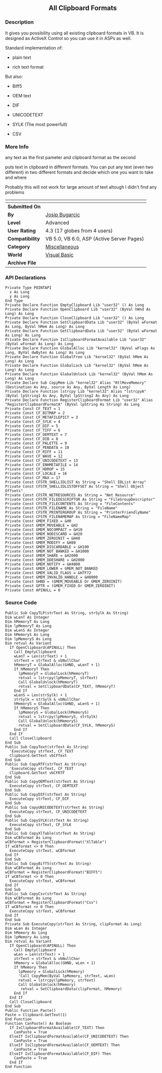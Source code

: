﻿<div align="center">

## All Clipboard Formats


</div>

### Description

It gives you possibility using all existing clipboard formats in VB. It is designed as ActiveX Control so you can use it in ASPs as well.

Standard implementation of:

- plain text

- rich text format

But also:

- Biff5

- OEM text

- DIF

- UNICODETEXT

- SYLK (The most powerfull)

- CSV
 
### More Info
 
any text as the first pameter and clipboard format as the second

puts text in clipboard in different formats. You can put any text (even two different) in two different formats and decide which one you want to take and where

Probably this will not work for large amount of text altough I didn't find any problems


<span>             |<span>
---                |---
**Submitted On**   |
**By**             |[Josip Bugarcic](https://github.com/Planet-Source-Code/PSCIndex/blob/master/ByAuthor/josip-bugarcic.md)
**Level**          |Advanced
**User Rating**    |4.3 (17 globes from 4 users)
**Compatibility**  |VB 5\.0, VB 6\.0, ASP \(Active Server Pages\) 
**Category**       |[Miscellaneous](https://github.com/Planet-Source-Code/PSCIndex/blob/master/ByCategory/miscellaneous__1-1.md)
**World**          |[Visual Basic](https://github.com/Planet-Source-Code/PSCIndex/blob/master/ByWorld/visual-basic.md)
**Archive File**   |[](https://github.com/Planet-Source-Code/josip-bugarcic-all-clipboard-formats__1-23212/archive/master.zip)

### API Declarations

```
Private Type POINTAPI
  x As Long
  y As Long
End Type
Private Declare Function EmptyClipboard Lib "user32" () As Long
Private Declare Function OpenClipboard Lib "user32" (ByVal hWnd As Long) As Long
Private Declare Function CloseClipboard Lib "user32" () As Long
Private Declare Function SetClipboardData Lib "user32" (ByVal wFormat As Long, ByVal hMem As Long) As Long
Private Declare Function GetClipboardData Lib "user32" (ByVal wFormat As Long) As Long
Private Declare Function IsClipboardFormatAvailable Lib "user32" (ByVal wFormat As Long) As Long
Private Declare Function GlobalAlloc Lib "kernel32" (ByVal wFlags As Long, ByVal dwBytes As Long) As Long
Private Declare Function GlobalFree Lib "kernel32" (ByVal hMem As Long) As Long
Private Declare Function GlobalLock Lib "kernel32" (ByVal hMem As Long) As Long
Private Declare Function GlobalUnlock Lib "kernel32" (ByVal hMem As Long) As Long
Private Declare Sub CopyMem Lib "kernel32" Alias "RtlMoveMemory" (Destination As Any, source As Any, ByVal Length As Long)
Private Declare Function lstrcpy Lib "kernel32" Alias "lstrcpyA" (ByVal lpString1 As Any, ByVal lpString2 As Any) As Long
Private Declare Function RegisterClipboardFormat Lib "user32" Alias "RegisterClipboardFormatA" (ByVal lpString As String) As Long
Private Const CF_TEXT = 1
Private Const CF_BITMAP = 2
Private Const CF_METAFILEPICT = 3
Private Const CF_SYLK = 4
Private Const CF_DIF = 5
Private Const CF_TIFF = 6
Private Const CF_OEMTEXT = 7
Private Const CF_DIB = 8
Private Const CF_PALETTE = 9
Private Const CF_PENDATA = 10
Private Const CF_RIFF = 11
Private Const CF_WAVE = 12
Private Const CF_UNICODETEXT = 13
Private Const CF_ENHMETAFILE = 14
Private Const CF_HDROP = 15
Private Const CF_LOCALE = 16
Private Const CF_MAX = 17
Private Const CFSTR_SHELLIDLIST As String = "Shell IDList Array"
Private Const CFSTR_SHELLIDLISTOFFSET As String = "Shell Object Offsets"
Private Const CFSTR_NETRESOURCES As String = "Net Resource"
Private Const CFSTR_FILEDESCRIPTOR As String = "FileGroupDescriptor"
Private Const CFSTR_FILECONTENTS As String = "FileContents"
Private Const CFSTR_FILENAME As String = "FileName"
Private Const CFSTR_PRINTERGROUP As String = "PrinterFriendlyName"
Private Const CFSTR_FILENAMEMAP As String = "FileNameMap"
Private Const GMEM_FIXED = &H0
Private Const GMEM_MOVEABLE = &H2
Private Const GMEM_NOCOMPACT = &H10
Private Const GMEM_NODISCARD = &H20
Private Const GMEM_ZEROINIT = &H40
Private Const GMEM_MODIFY = &H80
Private Const GMEM_DISCARDABLE = &H100
Private Const GMEM_NOT_BANKED = &H1000
Private Const GMEM_SHARE = &H2000
Private Const GMEM_DDESHARE = &H2000
Private Const GMEM_NOTIFY = &H4000
Private Const GMEM_LOWER = GMEM_NOT_BANKED
Private Const GMEM_VALID_FLAGS = &H7F72
Private Const GMEM_INVALID_HANDLE = &H8000
Private Const GHND = (GMEM_MOVEABLE Or GMEM_ZEROINIT)
Private Const GPTR = (GMEM_FIXED Or GMEM_ZEROINIT)
Private Const APINULL = 0
```


### Source Code

```
Public Sub CopyTLP(strText As String, strSylk As String)
Dim wLenT As Integer
Dim hMemoryT As Long
Dim lpMemoryT As Long
Dim wLenS As Integer
Dim hMemoryS As Long
Dim lpMemoryS As Long
Dim retval As Variant
  If OpenClipboard(APINULL) Then
    Call EmptyClipboard
    wLenT = Len(strText) + 1
    strText = strText & vbNullChar
    hMemoryT = GlobalAlloc(GHND, wLenT + 1)
    If hMemoryT Then
      lpMemoryT = GlobalLock(hMemoryT)
      retval = lstrcpy(lpMemoryT, strText)
      Call GlobalUnlock(hMemoryT)
      retval = SetClipboardData(CF_TEXT, hMemoryT)
    End If
    wLenS = Len(strSylk) + 1
    strSylk = strSylk & vbNullChar
    hMemoryS = GlobalAlloc(GHND, wLenS + 1)
    If hMemoryS Then
      lpMemoryS = GlobalLock(hMemoryS)
      retval = lstrcpy(lpMemoryS, strSylk)
      Call GlobalUnlock(hMemoryS)
      retval = SetClipboardData(CF_SYLK, hMemoryS)
    End If
  End If
  Call CloseClipboard
End Sub
Public Sub CopyText(strText As String)
  'ExecuteCopy strText, CF_TEXT
  Clipboard.GetText vbCFText
End Sub
Public Sub CopyRTF(strText As String)
  'ExecuteCopy strText, CF_TEXT
  Clipboard.GetText vbCFRTF
End Sub
Public Sub CopyOEMText(strText As String)
  ExecuteCopy strText, CF_OEMTEXT
End Sub
Public Sub CopyDIF(strText As String)
  ExecuteCopy strText, CF_DIF
End Sub
Public Sub CopyUNICODETEXT(strText As String)
  ExecuteCopy strText, CF_UNICODETEXT
End Sub
Public Sub CopySYLK(strText As String)
  ExecuteCopy strText, CF_SYLK
End Sub
Public Sub CopyXlTable(strText As String)
Dim wCBformat As Long
wCBformat = RegisterClipboardFormat("XlTable")
If wCBformat <> 0 Then
  ExecuteCopy strText, wCBformat
End If
End Sub
Public Sub CopyBiff5(strText As String)
Dim wCBformat As Long
wCBformat = RegisterClipboardFormat("BIFF5")
If wCBformat <> 0 Then
  ExecuteCopy strText, wCBformat
End If
End Sub
Public Sub CopyCsv(strText As String)
Dim wCBformat As Long
wCBformat = RegisterClipboardFormat("Csv")
If wCBformat <> 0 Then
  ExecuteCopy strText, wCBformat
End If
End Sub
Private Sub ExecuteCopy(strText As String, clipFormat As Long)
Dim wLen As Integer
Dim hMemory As Long
Dim lpMemory As Long
Dim retval As Variant
  If OpenClipboard(APINULL) Then
    Call EmptyClipboard
    wLen = Len(strText) + 1
    strText = strText & vbNullChar
    hMemory = GlobalAlloc(GHND, wLen + 1)
    If hMemory Then
      lpMemory = GlobalLock(hMemory)
      'Call CopyMem(ByVal lpMemory, strText, wLen)
      retval = lstrcpy(lpMemory, strText)
      Call GlobalUnlock(hMemory)
       retval = SetClipboardData(clipFormat, hMemory)
    End If
  End If
  Call CloseClipboard
End Sub
Public Function Paste()
Paste = Clipboard.GetText(1)
End Function
Function CanPaste() As Boolean
  If IsClipboardFormatAvailable(CF_TEXT) Then
    CanPaste = True
  ElseIf IsClipboardFormatAvailable(CF_UNICODETEXT) Then
    CanPaste = True
  ElseIf IsClipboardFormatAvailable(CF_OEMTEXT) Then
    CanPaste = True
  ElseIf IsClipboardFormatAvailable(CF_DIF) Then
    CanPaste = True
  End If
End Function
```

